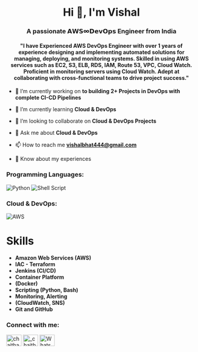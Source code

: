 <h1 align="center">Hi 👋, I'm Vishal</h1>
<h3 align="center">A passionate 𝗔𝗪𝗦∞𝗗𝗲𝘃𝗢𝗽𝘀 Engineer from India</h3>
<h4 align="center">"I have Experienced AWS DevOps Engineer with over 1 years of experience designing and implementing automated solutions for managing, deploying, and monitoring systems. Skilled in using AWS services such as EC2, S3, ELB, RDS, IAM, Route 53, VPC, Cloud Watch. Proficient in monitoring servers using Cloud Watch. Adept at collaborating with cross-functional teams to drive project success."</h4>


- 🔭 I’m currently working on **to building 2+ Projects in DevOps with complete CI-CD Pipelines**

- 🌱 I’m currently learning **Cloud & DevOps**

- 👯 I’m looking to collaborate on **Cloud & DevOps Projects**

- 💬 Ask me about **Cloud & DevOps**

- 📫 How to reach me **vishalbhat444@gmail.com**

- 📄 Know about my experiences 

<!--
**VISHAL1DEVOPS/VISHAL1DEVOPS** is a ✨ _special_ ✨ repository because its `README.md` (this file) appears on your GitHub profile.

Here are some ideas to get you started:

- 🔭 I’m currently working on ...
- 🌱 I’m currently learning ...
- 👯 I’m looking to collaborate on ...
- 🤔 I’m looking for help with ...
- 💬 Ask me about ...
- 📫 How to reach me **vishalbhat444@gmail.com**
- 😄 Pronouns: ...
- ⚡ Fun fact: ...
-->
<h3 align="left">Programming Languages:</h3>

![Python](https://img.shields.io/badge/Python-FFD43B?style=for-the-badge&logo=python&logoColor=blue)
![Shell Script](https://img.shields.io/badge/shell_script-%23121011.svg?style=for-the-badge&logo=gnu-bash&logoColor=white)
<h3 align="left">Cloud & DevOps:</h3>

![AWS](https://img.shields.io/badge/AWS-%23FF9900.svg?style=for-the-badge&logo=amazon-aws&logoColor=white)


<div class="col-2">
    <div class="about-item skills">
        <h1>Skills</h1>
        <ul>
            <li><strong>Amazon Web Services (AWS)</strong></li>
            <li><strong>IAC - Terraform</strong></li>
            <li><strong>Jenkins (CI/CD)</strong></li>
            <li><strong>Container Platform</strong></li>
            <li><strong>(Docker)</strong></li>
            <li><strong>Scripting (Python, Bash)</strong></li>
            <li><strong>Monitoring, Alerting</strong></li>
            <li><strong>(CloudWatch, SNS)</strong></li>
            <li><strong>Git and GitHub</strong></li>
        </ul>
    </div>
</div>


<h3 align="left">Connect with me:</h3>
<p align="left">
<a href="https://www.linkedin.com/in/vishal-bhat-253806267/" target="blank"><img align="center" src="https://raw.githubusercontent.com/rahuldkjain/github-profile-readme-generator/master/src/images/icons/Social/linked-in-alt.svg" alt="chaithanya dasari" height="30" width="40" /></a>
<a href="https://instagram.com/bhatt.vishalanil" target="blank"><img align="center" src="https://raw.githubusercontent.com/rahuldkjain/github-profile-readme-generator/master/src/images/icons/Social/instagram.svg" alt="_chaithanya__" height="30" width="40" /></a>
<a href="https://wa.link/ngls6s" target="blank"><img align="center" src="https://www.svgrepo.com/download/303147/whatsapp-icon-logo.svg" alt="WhatsApp's" height="30" width="40" /></a>
</p>




